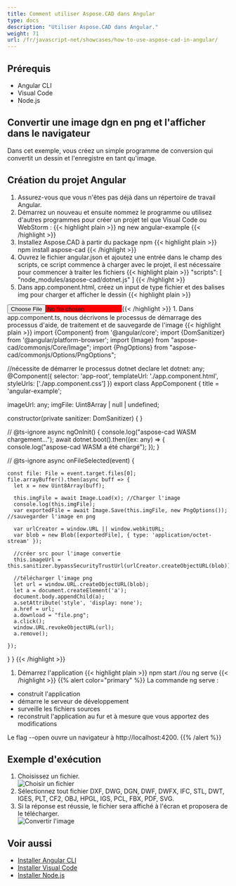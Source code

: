 ```yaml
---
title: Comment utiliser Aspose.CAD dans Angular
type: docs
description: "Utiliser Aspose.CAD dans Angular."
weight: 71
url: /fr/javascript-net/showcases/how-to-use-aspose-cad-in-angular/
---
```


## Prérequis
- Angular CLI
- Visual Code
- Node.js

## Convertir une image dgn en png et l'afficher dans le navigateur

Dans cet exemple, vous créez un simple programme de conversion qui convertit un dessin et l'enregistre en tant qu'image.

## Création du projet Angular

1. Assurez-vous que vous n'êtes pas déjà dans un répertoire de travail Angular.
1. Démarrez un nouveau et ensuite nommez le programme ou utilisez d'autres programmes pour créer un projet tel que Visual Code ou WebStorm :
{{< highlight plain >}}
ng new angular-example
{{< /highlight >}}
1. Installez Aspose.CAD à partir du package npm
{{< highlight plain >}}
npm install aspose-cad
{{< /highlight >}}
1. Ouvrez le fichier angular.json et ajoutez une entrée dans le champ des scripts, ce script commence à charger avec le projet, il est nécessaire pour commencer à traiter les fichiers
{{< highlight plain >}}
"scripts": [
  "node_modules/aspose-cad/dotnet.js"
]
{{< /highlight >}}
1. Dans app.component.html, créez un input de type fichier et des balises img pour charger et afficher le dessin
{{< highlight plain >}}
<span style="background-color: red">
    <input type="file" class="file-upload" (change)="onFileSelected($event)" />
    <img alt="" id="image" [src]="imageUrl" />
</span>
{{< /highlight >}}
1. Dans app.component.ts, nous décrivons le processus de démarrage des processus d'aide, de traitement et de sauvegarde de l'image
{{< highlight plain >}}
import {Component} from '@angular/core';
import {DomSanitizer} from '@angular/platform-browser';
import {Image} from "aspose-cad/commonjs/Core/Image";
import {PngOptions} from "aspose-cad/commonjs/Options/PngOptions";

//nécessite de démarrer le processus dotnet
declare let dotnet: any;
@Component({
  selector: 'app-root',
  templateUrl: './app.component.html',
  styleUrls: ['./app.component.css']
})
export class AppComponent {
  title = 'angular-example';

  imageUrl: any;
  imgFile: Uint8Array | null | undefined;

  constructor(private sanitizer: DomSanitizer) {
  }

  // @ts-ignore
  async ngOnInit() {
    console.log("aspose-cad WASM chargement...");
    await dotnet.boot().then((ex: any) => {
      console.log("aspose-cad WASM a été chargé");
    });
  }

  // @ts-ignore
  async onFileSelected(event) {

    const file: File = event.target.files[0];
    file.arrayBuffer().then(async buff => {
      let x = new Uint8Array(buff);
      
      this.imgFile = await Image.Load(x); //Charger l'image
      console.log(this.imgFile);
      var exportedFile = await Image.Save(this.imgFile, new PngOptions()); //sauvegarder l'image en png

      var urlCreator = window.URL || window.webkitURL;
      var blob = new Blob([exportedFile], { type: 'application/octet-stream' });
      
      //créer src pour l'image convertie
      this.imageUrl = this.sanitizer.bypassSecurityTrustUrl(urlCreator.createObjectURL(blob));

      //télécharger l'image png
      let url = window.URL.createObjectURL(blob);
      let a = document.createElement('a');
      document.body.appendChild(a);
      a.setAttribute('style', 'display: none');
      a.href = url;
      a.download = "file.png";
      a.click();
      window.URL.revokeObjectURL(url);
      a.remove();

    });
  }
}
{{< /highlight >}}
1. Démarrez l'application
{{< highlight plain >}}
npm start
//ou
ng serve
{{< /highlight >}}
{{% alert color="primary" %}} 
La commande ng serve :

- construit l'application
- démarre le serveur de développement
- surveille les fichiers sources
- reconstruit l'application au fur et à mesure que vous apportez des modifications

Le flag --open ouvre un navigateur à http://localhost:4200.
{{% /alert %}}

## Exemple d'exécution

1. Choisissez un fichier.<br>
![Choisir un fichier](/_assets/javascript-net/angular/choose-file.png)<br>
1. Sélectionnez tout fichier DXF, DWG, DGN, DWF, DWFX, IFC, STL, DWT, IGES, PLT, CF2, OBJ, HPGL, IGS, PCL, FBX, PDF, SVG.
1. Si la réponse est réussie, le fichier sera affiché à l'écran et proposera de le télécharger.<br>
![Convertir l'image](/_assets/javascript-net/angular/convert-image.png)<br>

## Voir aussi

- [Installer Angular CLI](https://angular.io/guide/setup-local/)
- [Installer Visual Code](https://code.visualstudio.com/)
- [Installer Node.js](https://nodejs.org/en/)
